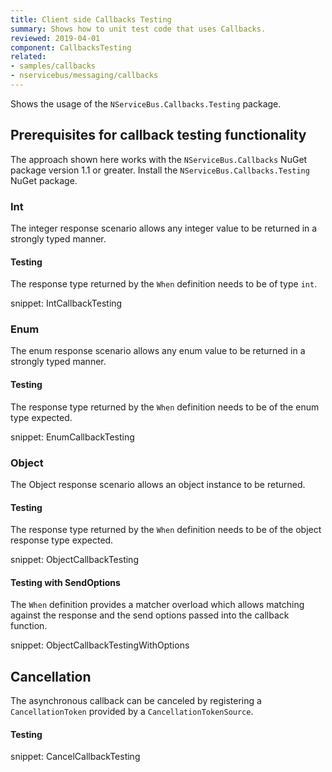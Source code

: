 ```yaml
---
title: Client side Callbacks Testing
summary: Shows how to unit test code that uses Callbacks.
reviewed: 2019-04-01
component: CallbacksTesting
related:
- samples/callbacks
- nservicebus/messaging/callbacks
---
```


Shows the usage of the `NServiceBus.Callbacks.Testing` package.


## Prerequisites for callback testing functionality

The approach shown here works with the `NServiceBus.Callbacks` NuGet package version 1.1 or greater. Install the `NServiceBus.Callbacks.Testing` NuGet package.


### Int

The integer response scenario allows any integer value to be returned in a strongly typed manner.


#### Testing

The response type returned by the `When` definition needs to be of type `int`.

snippet: IntCallbackTesting


### Enum

The enum response scenario allows any enum value to be returned in a strongly typed manner.


#### Testing

The response type returned by the `When` definition needs to be of the enum type expected.

snippet: EnumCallbackTesting


### Object

The Object response scenario allows an object instance to be returned.


#### Testing

The response type returned by the `When` definition needs to be of the object response type expected.

snippet: ObjectCallbackTesting


#### Testing with SendOptions

The `When` definition provides a matcher overload which allows matching against the response and the send options passed into the callback function.

snippet: ObjectCallbackTestingWithOptions


## Cancellation

The asynchronous callback can be canceled by registering a `CancellationToken` provided by a `CancellationTokenSource`.


#### Testing

snippet: CancelCallbackTesting
